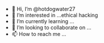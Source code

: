 - 👋 Hi, I’m @hotdogwater27
- 👀 I’m interested in ...ethical hacking
- 🌱 I’m currently learning ...
- 💞️ I’m looking to collaborate on ...
- 📫 How to reach me ...

<!---
hotdogwater27/hotdogwater27 is a ✨ special ✨ repository because its `README.md` (this file) appears on your GitHub profile.
You can click the Preview link to take a look at your changes.
--->
